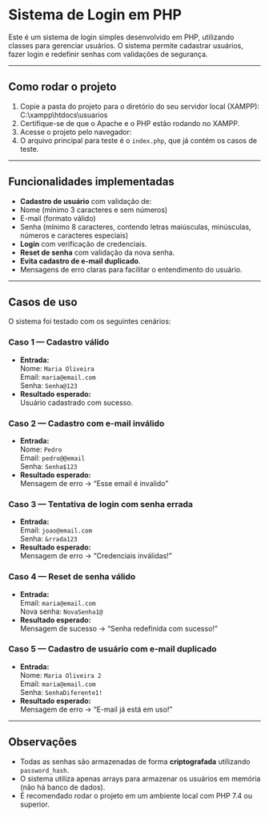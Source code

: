# Sistema de Login em PHP

Este é um sistema de login simples desenvolvido em PHP, utilizando classes para gerenciar usuários. O sistema permite cadastrar usuários, fazer login e redefinir senhas com validações de segurança.

---

## Como rodar o projeto

1. Copie a pasta do projeto para o diretório do seu servidor local (XAMPP):
   C:\xampp\htdocs\usuarios
2. Certifique-se de que o Apache e o PHP estão rodando no XAMPP.
3. Acesse o projeto pelo navegador:
4. O arquivo principal para teste é o `index.php`, que já contém os casos de teste.

---

## Funcionalidades implementadas

- **Cadastro de usuário** com validação de:
- Nome (mínimo 3 caracteres e sem números)
- E-mail (formato válido)
- Senha (mínimo 8 caracteres, contendo letras maiúsculas, minúsculas, números e caracteres especiais)
- **Login** com verificação de credenciais.
- **Reset de senha** com validação da nova senha.
- **Evita cadastro de e-mail duplicado**.
- Mensagens de erro claras para facilitar o entendimento do usuário.

---

## Casos de uso

O sistema foi testado com os seguintes cenários:

### Caso 1 — Cadastro válido

- **Entrada:**  
  Nome: `Maria Oliveira`  
  Email: `maria@email.com`  
  Senha: `Senha@123`
- **Resultado esperado:**  
  Usuário cadastrado com sucesso.

### Caso 2 — Cadastro com e-mail inválido

- **Entrada:**  
  Nome: `Pedro`  
  Email: `pedro@@email`  
  Senha: `Senha$123`
- **Resultado esperado:**  
  Mensagem de erro → “Esse email é invalido”

### Caso 3 — Tentativa de login com senha errada

- **Entrada:**  
  Email: `joao@email.com`  
  Senha: `&rrada123`
- **Resultado esperado:**  
  Mensagem de erro → “Credenciais inválidas!”

### Caso 4 — Reset de senha válido

- **Entrada:**  
  Email: `maria@email.com`  
  Nova senha: `NovaSenha1@`
- **Resultado esperado:**  
  Mensagem de sucesso → “Senha redefinida com sucesso!”

### Caso 5 — Cadastro de usuário com e-mail duplicado

- **Entrada:**  
  Nome: `Maria Oliveira 2`  
  Email: `maria@email.com`  
  Senha: `SenhaDiferente1!`
- **Resultado esperado:**  
  Mensagem de erro → “E-mail já está em uso!”

---

## Observações

- Todas as senhas são armazenadas de forma **criptografada** utilizando `password_hash`.
- O sistema utiliza apenas arrays para armazenar os usuários em memória (não há banco de dados).
- É recomendado rodar o projeto em um ambiente local com PHP 7.4 ou superior.
